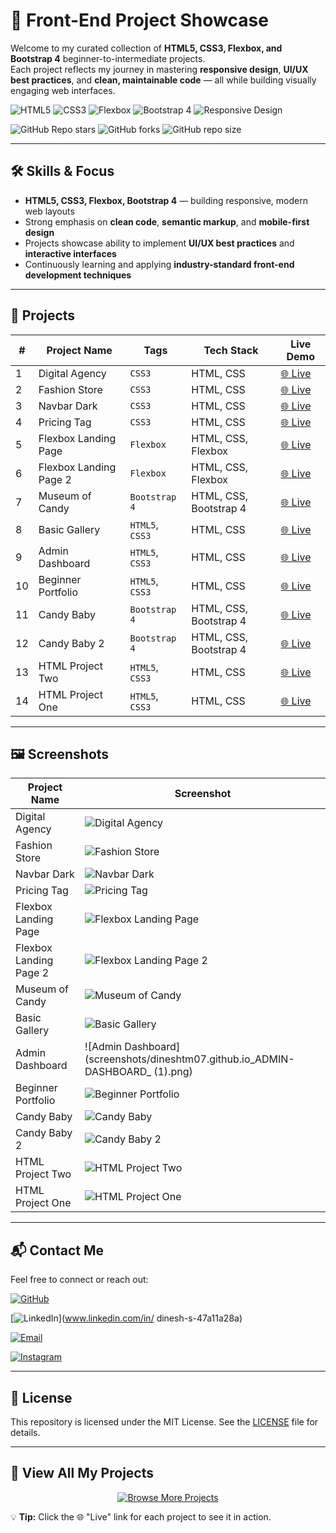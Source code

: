 # 🚀 Front-End Project Showcase

Welcome to my curated collection of **HTML5, CSS3, Flexbox, and Bootstrap 4** beginner-to-intermediate projects.  
Each project reflects my journey in mastering **responsive design**, **UI/UX best practices**, and **clean, maintainable code** — all while building visually engaging web interfaces.

![HTML5](https://img.shields.io/badge/HTML5-E34F26?logo=html5&logoColor=white&style=flat-square)
![CSS3](https://img.shields.io/badge/CSS3-1572B6?logo=css3&logoColor=white&style=flat-square)
![Flexbox](https://img.shields.io/badge/Flexbox-23A0FF?logo=css3&logoColor=white&style=flat-square)
![Bootstrap 4](https://img.shields.io/badge/Bootstrap-7952B3?logo=bootstrap&logoColor=white&style=flat-square)
![Responsive Design](https://img.shields.io/badge/Responsive%20Design-00C853?logo=google-chrome&logoColor=white&style=flat-square)

![GitHub Repo stars](https://img.shields.io/github/stars/dineshtm07/html-project-one?style=social)
![GitHub forks](https://img.shields.io/github/forks/dineshtm07/html-project-one?style=social)
![GitHub repo size](https://img.shields.io/github/repo-size/dineshtm07/html-project-one)

---

## 🛠️ Skills & Focus

- **HTML5, CSS3, Flexbox, Bootstrap 4** — building responsive, modern web layouts  
- Strong emphasis on **clean code**, **semantic markup**, and **mobile-first design**  
- Projects showcase ability to implement **UI/UX best practices** and **interactive interfaces**  
- Continuously learning and applying **industry-standard front-end development techniques**

---

## 📂 Projects




| #  | Project Name         | Tags               | Tech Stack       | Live Demo                                         |
|----|----------------------|--------------------|------------------|--------------------------------------------------|
| 1  | Digital Agency       | `CSS3`             | HTML, CSS        | [🌐 Live](https://dineshtm07.github.io/DIGITAL-AGENCY-CSS/)       |
| 2  | Fashion Store        | `CSS3`             | HTML, CSS        | [🌐 Live](https://dineshtm07.github.io/FASHION-STORE-CSS/)        |
| 3  | Navbar Dark          | `CSS3`             | HTML, CSS        | [🌐 Live](https://dineshtm07.github.io/NAVBAR-DARK/)              |
| 4  | Pricing Tag          | `CSS3`             | HTML, CSS        | [🌐 Live](https://dineshtm07.github.io/PRICING-TAG-CSS/)          |
| 5  | Flexbox Landing Page | `Flexbox`          | HTML, CSS, Flexbox| [🌐 Live](https://dineshtm07.github.io/FLEXBOX-LANDING-PAGE/)     |
| 6  | Flexbox Landing Page 2| `Flexbox`          | HTML, CSS, Flexbox| [🌐 Live](https://dineshtm07.github.io/FLEEXBOX-LANDING-PAGE-2/) |
| 7  | Museum of Candy      | `Bootstrap 4`      | HTML, CSS, Bootstrap 4 | [🌐 Live](https://dineshtm07.github.io/MUSEUM-OF-CANDY/)         |
| 8  | Basic Gallery        | `HTML5`, `CSS3`    | HTML, CSS        | [🌐 Live](https://dineshtm07.github.io/BASIC-GALLERY/)            |
| 9  | Admin Dashboard      | `HTML5`, `CSS3`    | HTML, CSS        | [🌐 Live](https://dineshtm07.github.io/ADMIN-DASHBOARD/)          |
| 10 | Beginner Portfolio   | `HTML5`, `CSS3`    | HTML, CSS        | [🌐 Live](https://dineshtm07.github.io/BEG-PORTFOLIO/)            |
| 11 | Candy Baby           | `Bootstrap 4`      | HTML, CSS, Bootstrap 4 | [🌐 Live](https://dineshtm07.github.io/CANDY-BABY-BS4/)           |
| 12 | Candy Baby 2         | `Bootstrap 4`      | HTML, CSS, Bootstrap 4 | [🌐 Live](https://dineshtm07.github.io/CANDY-BABY2-BS4/)          |
| 13 | HTML Project Two     | `HTML5`, `CSS3`   | HTML, CSS        | [🌐 Live](https://dineshtm07.github.io/html-project-two/)         |
| 14 | HTML Project One     | `HTML5`, `CSS3`    | HTML, CSS        | [🌐 Live](https://dineshtm07.github.io/html-project-one/)         |




---




## 🖼️ Screenshots

| Project Name         | Screenshot                                       |
|----------------------|------------------------------------------------|
| Digital Agency       | ![Digital Agency](screenshots/dineshtm07.github.io_DIGITAL-AGENCY-CSS_.png) |
| Fashion Store        | ![Fashion Store](screenshots/dineshtm07.github.io_FASHION-STORE-CSS_.png)   |
| Navbar Dark          | ![Navbar Dark](screenshots/dineshtm07.github.io_NAVBAR-DARK_.png)       |
| Pricing Tag          | ![Pricing Tag](screenshots/dineshtm07.github.io_PRICING-TAG-CSS_.png)       |
| Flexbox Landing Page | ![Flexbox Landing Page](screenshots/dineshtm07.github.io_FLEXBOX-LANDING-PAGE_.png) |
| Flexbox Landing Page 2| ![Flexbox Landing Page 2](screenshots/dineshtm07.github.io_FLEEXBOX-LANDING-PAGE-2_.png) |
| Museum of Candy      | ![Museum of Candy](screenshots/dineshtm07.github.io_MUSEUM-OF-CANDY_.png)|
| Basic Gallery        | ![Basic Gallery](screenshots/dineshtm07.github.io_BASIC-GALLERY_.png)   |
| Admin Dashboard      | ![Admin Dashboard](screenshots/dineshtm07.github.io_ADMIN-DASHBOARD_ (1).png)|
| Beginner Portfolio   | ![Beginner Portfolio](screenshots/dineshtm07.github.io_BEG-PORTFOLIO_.png) |
| Candy Baby           | ![Candy Baby](screenshots/dineshtm07.github.io_CANDY-BABY-BS4_.png)         |
| Candy Baby 2         | ![Candy Baby 2](screenshots/dineshtm07.github.io_CANDY-BABY2-BS4_.png)      |
| HTML Project Two     | ![HTML Project Two](screenshots/html-project-two.png) |
| HTML Project One     | ![HTML Project One](screenshots/html-project-one.png) |

---

## 📬 Contact Me

Feel free to connect or reach out:

[![GitHub](https://img.shields.io/badge/-GitHub-black?style=flat&logo=github&logoColor=white)](https://github.com/DINESHTM07)

[![LinkedIn](https://img.shields.io/badge/-LinkedIn-blue?style=flat&logo=linkedin&logoColor=white)](www.linkedin.com/in/
dinesh-s-47a11a28a)
 
[![Email](https://img.shields.io/badge/-Gmail-D14836?style=flat&logo=gmail&logoColor=white)](mailto:duke02101@gmail.com)

[![Instagram](https://img.shields.io/badge/-Instagram-E4405F?style=flat&logo=instagram&logoColor=white)](https://www.instagram.com/itz_dinesh._07?igsh=ejl1MzZrOWl2M3lr)



---

## 📄 License

This repository is licensed under the MIT License. See the [LICENSE](LICENSE) file for details.

---

## 🎯 View All My Projects

<div align="center">
  <a href="https://github.com/dineshtm07?tab=repositories">
    <img src="https://img.shields.io/badge/🔍%20Browse%20More%20Projects-FF4081?style=for-the-badge&logo=github&logoColor=white" alt="Browse More Projects">
  </a>
</div>




💡 **Tip:** Click the 🌐 "Live" link for each project to see it in action.


